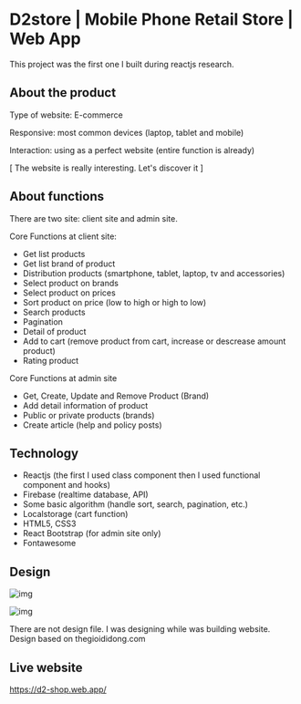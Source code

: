 # D2store | Mobile Phone Retail Store | Web App

This project was the first one I built during reactjs research.

## About the product

Type of website: E-commerce

Responsive: most common devices (laptop, tablet and mobile)

Interaction: using as a perfect website (entire function is already)

[ The website is really interesting. Let's discover it ]

## About functions

There are two site: client site and admin site.

Core Functions at client site:
- Get list products
- Get list brand of product
- Distribution products (smartphone, tablet, laptop, tv and accessories)
- Select product on brands
- Select product on prices
- Sort product on price (low to high or high to low)
- Search products
- Pagination
- Detail of product
- Add to cart (remove product from cart, increase or descrease amount product)
- Rating product

Core Functions at admin site
- Get, Create, Update and Remove Product (Brand)
- Add detail information of product
- Public or private products (brands)
- Create article (help and policy posts)

## Technology

- Reactjs (the first I used class component then I used functional component and hooks)
- Firebase (realtime database, API)
- Some basic algorithm (handle sort, search, pagination, etc.)
- Localstorage (cart function)
- HTML5, CSS3
- React Bootstrap (for admin site only)
- Fontawesome

## Design

![img](https://i.imgur.com/qvzdHNN.png)

![img](https://i.imgur.com/A13Zgu7.png)

There are not design file. 
I was designing while was building website.
Design based on thegioididong.com

## Live website

https://d2-shop.web.app/